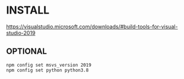 # INSTALL

https://visualstudio.microsoft.com/downloads/#build-tools-for-visual-studio-2019

## OPTIONAL

```
npm config set msvs_version 2019
npm config set python python3.8
```
